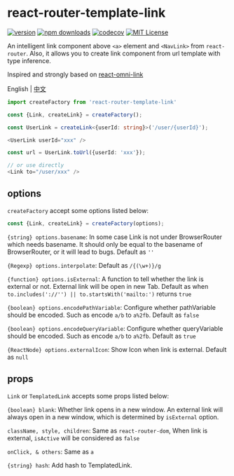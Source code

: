 # react-router-template-link

[![version](https://img.shields.io/npm/v/react-router-template-link.svg?style=flat-square)](http://npm.im/react-router-template-link)
[![npm downloads](https://img.shields.io/npm/dm/react-router-template-link.svg?style=flat-square)](https://www.npmjs.com/package/react-router-template-link)
[![codecov](https://img.shields.io/codecov/c/gh/dancerphil/react-router-template-link)](https://codecov.io/gh/dancerphil/react-router-template-link)
[![MIT License](https://img.shields.io/npm/l/react-router-template-link.svg?style=flat-square)](http://opensource.org/licenses/MIT)

An intelligent link component above `<a>` element and `<NavLink>` from `react-router`. Also, it allows you to create link component from url template with type inference.

Inspired and strongly based on [react-omni-link](https://github.com/ecomfe/react-omni-link)

English | [中文](https://github.com/dancerphil/react-router-template-link/blob/master/docs/README-zh_CN.md)

```typescript jsx
import createFactory from 'react-router-template-link'

const {Link, createLink} = createFactory();

const UserLink = createLink<{userId: string}>('/user/{userId}');

<UserLink userId="xxx" />

const url = UserLink.toUrl({userId: 'xxx'});

// or use directly
<Link to="/user/xxx" />
```

## options

`createFactory` accept some options listed below:

```typescript jsx
const {Link, createLink} = createFactory(options);
```

`{string} options.basename`: In some case Link is not under BrowserRouter which needs basename. It should only be equal to the basename of BrowserRouter, or it will lead to bugs. Default as `''`

`{Regexp} options.interpolate`: Default as `/{(\w+)}/g`

`{function} options.isExternal`: A function to tell whether the link is external or not. External link will be open in new Tab. Default as when `to.includes('://'') || to.startsWith('mailto:')` returns `true`

`{boolean} options.encodePathVariable`: Configure whether pathVariable should be encoded. Such as encode `a/b` to `a%2fb`. Default as `false`

`{boolean} options.encodeQueryVariable`: Configure whether queryVariable should be encoded. Such as encode `a/b` to `a%2fb`. Default as `true`

`{ReactNode} options.externalIcon`: Show Icon when link is external. Default as `null`

## props

`Link` or `TemplatedLink` accepts some props listed below:

`{boolean} blank`: Whether link opens in a new window. An external link will always open in a new window, which is determined by `isExternal` option.

`className, style, children`: Same as `react-router-dom`, When link is external, `isActive` will be considered as `false`

`onClick, & others`: Same as `a`

`{string} hash`: Add hash to TemplatedLink.
